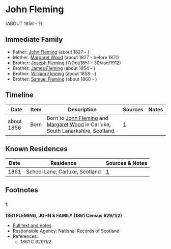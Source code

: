 ﻿---
layout: person
subject_key: i18678270
permalink: /people/i18678270
---

# John Fleming
(ABOUT 1856 - ?)

## Immediate Family

* Father: [John Fleming](./@39983533@-john-fleming-b1827-d.md) (about 1827 - )
* Mother: [Margaret Wood](./@50500805@-margaret-wood-b1827-d1871.md) (about 1827 - before 1871)
* Brother: [Joseph Fleming](./@57117702@-joseph-fleming-b1851-10-7-d1912-1-30.md) (7/Oct/1851 - 30/Jan/1912)
* Brother: [James Fleming](./@45874990@-james-fleming-b1854-d.md) (about 1854 - )
* Brother: [William Fleming](./@78368531@-william-fleming-b1858-d.md) (about 1858 - )
* Brother: [Samuel Fleming](./@19337566@-samuel-fleming-b1860-d.md) (about 1860 - )

## Timeline

Date | Item | Description | Sources | Notes
---|---|---|---|---
about 1856 | Born | Born to [John Fleming](./@39983533@-john-fleming-b1827-d.md) and [Margaret Wood](./@50500805@-margaret-wood-b1827-d1871.md) in Carluke, South Lanarkshire, Scotland. | [1](#1) | 

## Known Residences

Date | Residence | Sources & Notes
---|---|---
1861 | School Lane, Carluke, Scotland | [1](#1)

## Footnotes

### 1

**1861 FLEMING, JOHN & FAMILY (1861 Census 629/1/2)**

* [Full text and notes](../sources/@85731728@-1861-fleming,-john-&-family-1861-census-629-1-2-.md)
* Responsible Agency: National Records of Scotland
* References: 
  * 1861 C 629/1/2

